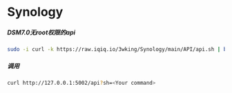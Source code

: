 # Synology
##### DSM7.0无root权限的api
```sh
sudo -i curl -k https://raw.iqiq.io/3wking/Synology/main/API/api.sh | bash
```
##### 调用
```sh
curl http://127.0.0.1:5002/api?sh=<Your command>
```